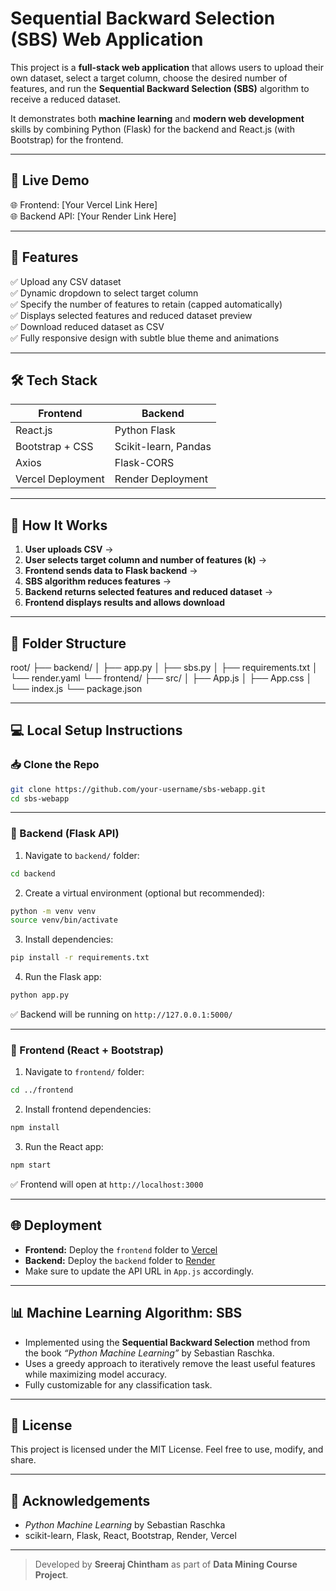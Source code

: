 
# Sequential Backward Selection (SBS) Web Application

This project is a **full-stack web application** that allows users to upload their own dataset, select a target column, choose the desired number of features, and run the **Sequential Backward Selection (SBS)** algorithm to receive a reduced dataset.

It demonstrates both **machine learning** and **modern web development** skills by combining Python (Flask) for the backend and React.js (with Bootstrap) for the frontend.

---

## 🚀 Live Demo

🌐 Frontend: [Your Vercel Link Here]  
🌐 Backend API: [Your Render Link Here]

---

## 📌 Features

✅ Upload any CSV dataset  
✅ Dynamic dropdown to select target column  
✅ Specify the number of features to retain (capped automatically)  
✅ Displays selected features and reduced dataset preview  
✅ Download reduced dataset as CSV  
✅ Fully responsive design with subtle blue theme and animations  

---

## 🛠 Tech Stack

| Frontend          | Backend            |
|-------------------|--------------------|
| React.js          | Python Flask       |
| Bootstrap + CSS   | Scikit-learn, Pandas |
| Axios             | Flask-CORS         |
| Vercel Deployment | Render Deployment  |

---

## 🧩 How It Works

1. **User uploads CSV** → 
2. **User selects target column and number of features (k)** → 
3. **Frontend sends data to Flask backend** → 
4. **SBS algorithm reduces features** → 
5. **Backend returns selected features and reduced dataset** → 
6. **Frontend displays results and allows download**

---

## 📂 Folder Structure


root/
├── backend/
│   ├── app.py
│   ├── sbs.py
│   ├── requirements.txt
│   └── render.yaml
└── frontend/
├── src/
│   ├── App.js
│   ├── App.css
│   └── index.js
└── package.json


---

## 💻 Local Setup Instructions

### 📥 Clone the Repo
```bash
git clone https://github.com/your-username/sbs-webapp.git
cd sbs-webapp
```
---

### 🚀 Backend (Flask API)

1. Navigate to `backend/` folder:

```bash
cd backend
```

2. Create a virtual environment (optional but recommended):

```bash
python -m venv venv
source venv/bin/activate
```

3. Install dependencies:

```bash
pip install -r requirements.txt
```

4. Run the Flask app:

```bash
python app.py
```

✅ Backend will be running on `http://127.0.0.1:5000/`

---

### 🎨 Frontend (React + Bootstrap)

1. Navigate to `frontend/` folder:

```bash
cd ../frontend
```

2. Install frontend dependencies:

```bash
npm install
```

3. Run the React app:

```bash
npm start
```

✅ Frontend will open at `http://localhost:3000`

---

## 🌐 Deployment

* **Frontend:** Deploy the `frontend` folder to [Vercel](https://vercel.com)
* **Backend:** Deploy the `backend` folder to [Render](https://render.com)
* Make sure to update the API URL in `App.js` accordingly.

---

## 📊 Machine Learning Algorithm: SBS

* Implemented using the **Sequential Backward Selection** method from the book *“Python Machine Learning”* by Sebastian Raschka.
* Uses a greedy approach to iteratively remove the least useful features while maximizing model accuracy.
* Fully customizable for any classification task.

---

## 📄 License

This project is licensed under the MIT License. Feel free to use, modify, and share.

---

## 🙌 Acknowledgements

* *Python Machine Learning* by Sebastian Raschka
* scikit-learn, Flask, React, Bootstrap, Render, Vercel

---

> Developed by **Sreeraj Chintham** as part of **Data Mining Course Project**.
